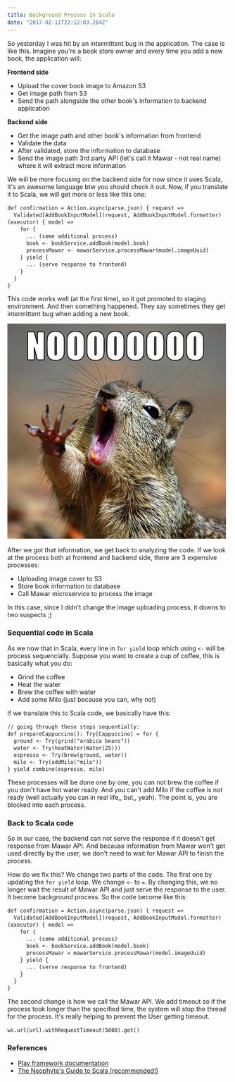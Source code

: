 ```yaml
---
title: Background Process In Scala
date: "2017-02-11T22:12:03.284Z"
---
```


So yesterday I was hit by an intermittent bug in the application. The case is like this. Imagine you're a book store owner and every time you add a new book, the application will:

<strong>Frontend side</strong>

* Upload the cover book image to Amazon S3
* Get image path from S3
* Send the path alongside the other book's information to backend application

<strong>Backend side</strong>

* Get the image path and other book's information from frontend
* Validate the data
* After validated, store the information to database
* Send the image path 3rd party API (let's call it Mawar - not real name) where it will extract more information

We will be more focusing on the backend side for now since it uses Scala, it's an awesome language btw you should check it out. Now, if you translate it to Scala, we will get more or less like this one:

```
def confirmation = Action.async(parse.json) { request =>
  Validated[AddBookInputModel](request, AddBookInputModel.formatter)(executor) { model =>
    for {
      ... (some additional process)
      book <- bookService.addBook(model.book)
      processMawar <- mawarService.processMawar(model.imageUuid)
    } yield {
      ... (serve response to frontend)
    } 
  } 
}
```

This code works well (at the first time), so it got promoted to staging environment. And then something happened. They say sometimes they get intermittent bug when adding a new book.

![noo](./noo.png)

After we got that information, we get back to analyzing the code. If we look at the process both at frontend and backend side, there are 3 expensive processes:

* Uploading image cover to S3
* Store book information to database
* Call Mawar microservice to process the image 

In this case, since I didn't change the image uploading process, it downs to two suspects ;)

### Sequential code in Scala

As we now that in Scala, every line in `for yield` loop which using `<-` will be process sequencially. Suppose you want to create a cup of coffee, this is basically what you do:

* Grind the coffee
* Heat the water
* Brew the coffee with water
* Add some Milo (just because you can, why not)

If we translate this to Scala code, we basically have this:

```
// going through these steps sequentially:
def prepareCappuccino(): Try[Cappuccino] = for {
  ground <- Try(grind("arabica beans"))
  water <- Try(heatWater(Water(25)))
  espresso <- Try(brew(ground, water))
  milo <- Try(addMilo("milo"))
} yield combine(espresso, milo)
```

These processes will be done one by one, you can not brew the coffee if you don't have hot water ready. And you can't add Milo if the coffee is not ready (well actually you can in real life,, but,, yeah). The point is, you are blocked into each process.

### Back to Scala code

So in our case, the backend can not serve the response if it doesn't get response from Mawar API. And because information from Mawar won't get used directly by the user, we don't need to wait for Mawar API to finish the process. 

How do we fix this? We change two parts of the code. The first one by updating the `for yield` loop. We change `<-` to `=`. By changing this, we no longer wait the result of Mawar API and just serve the response to the user. It become background process. So the code become like this:

```
def confirmation = Action.async(parse.json) { request =>
  Validated[AddBookInputModel](request, AddBookInputModel.formatter)(executor) { model =>
    for {
      ... (some additional process)
      book <- bookService.addBook(model.book)
      processMawar = mawarService.processMawar(model.imageUuid)
    } yield {
      ... (serve response to frontend)
    } 
  } 
}
```

The second change is how we call the Mawar API. We add timeout so if the process took longer than the specified time, the system will stop the thread for the process. It's really helping to prevent the User getting timeout.

```
ws.url(url).withRequestTimeout(5000).get()
```

### References

* <a href="https://www.playframework.com/documentation/2.4.x/ScalaWS#request-with-timeout" target="_blank">Play framework documentation</a>
* <a href="http://danielwestheide.com/blog/2013/01/09/the-neophytes-guide-to-scala-part-8-welcome-to-the-future.html" target="_blank">The Neophyte's Guide to Scala (recommended!)</a>
